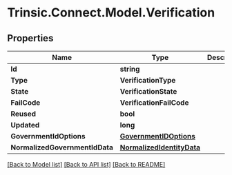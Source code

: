 # Trinsic.Connect.Model.Verification

## Properties

Name | Type | Description | Notes
------------ | ------------- | ------------- | -------------
**Id** | **string** |  | [optional] 
**Type** | **VerificationType** |  | [optional] 
**State** | **VerificationState** |  | [optional] 
**FailCode** | **VerificationFailCode** |  | [optional] 
**Reused** | **bool** |  | [optional] 
**Updated** | **long** |  | [optional] 
**GovernmentIdOptions** | [**GovernmentIDOptions**](GovernmentIDOptions.md) |  | [optional] 
**NormalizedGovernmentIdData** | [**NormalizedIdentityData**](NormalizedIdentityData.md) |  | [optional] 

[[Back to Model list]](../README.md#documentation-for-models) [[Back to API list]](../README.md#documentation-for-api-endpoints) [[Back to README]](../README.md)

